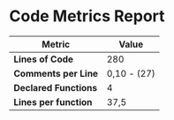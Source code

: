 # Code Metrics Report

| Metric                          | Value       |
|---------------------------------|-------------|
| **Lines of Code**               | 280         |
| **Comments per Line**           | 0,10 - (27) |
| **Declared Functions**          | 4           |
| **Lines per function**          | 37,5        |


